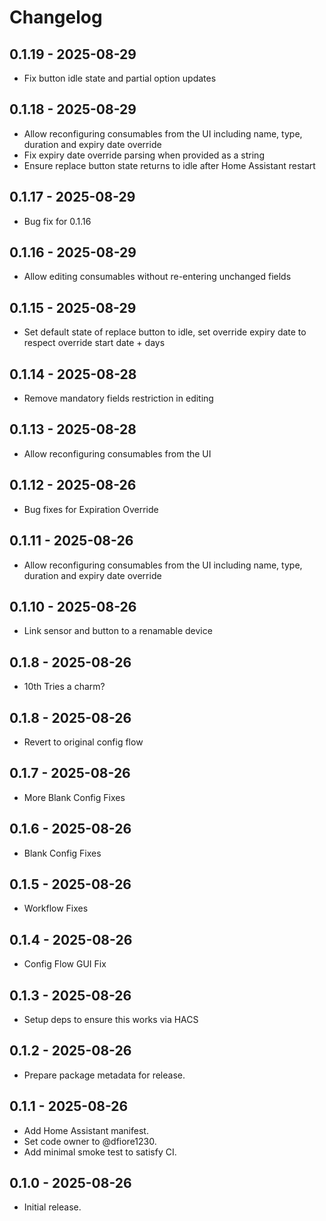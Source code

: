 # Changelog

## 0.1.19 - 2025-08-29
- Fix button idle state and partial option updates

## 0.1.18 - 2025-08-29
- Allow reconfiguring consumables from the UI including name, type, duration and expiry date override
- Fix expiry date override parsing when provided as a string
- Ensure replace button state returns to idle after Home Assistant restart

## 0.1.17 - 2025-08-29
- Bug fix for 0.1.16

## 0.1.16 - 2025-08-29
- Allow editing consumables without re-entering unchanged fields

## 0.1.15 - 2025-08-29
- Set default state of replace button to idle, set override expiry date to respect override start date + days

## 0.1.14 - 2025-08-28
- Remove mandatory fields restriction in editing

## 0.1.13 - 2025-08-28
- Allow reconfiguring consumables from the UI

## 0.1.12 - 2025-08-26
- Bug fixes for Expiration Override

## 0.1.11 - 2025-08-26
- Allow reconfiguring consumables from the UI including name, type, duration and expiry date override

## 0.1.10 - 2025-08-26
- Link sensor and button to a renamable device

## 0.1.8 - 2025-08-26
- 10th Tries a charm?

## 0.1.8 - 2025-08-26
- Revert to original config flow

## 0.1.7 - 2025-08-26
- More Blank Config Fixes

## 0.1.6 - 2025-08-26
- Blank Config Fixes

## 0.1.5 - 2025-08-26
- Workflow Fixes

## 0.1.4 - 2025-08-26
- Config Flow GUI Fix

## 0.1.3 - 2025-08-26
- Setup deps to ensure this works via HACS

## 0.1.2 - 2025-08-26
- Prepare package metadata for release.

## 0.1.1 - 2025-08-26
- Add Home Assistant manifest.
- Set code owner to @dfiore1230.
- Add minimal smoke test to satisfy CI.

## 0.1.0 - 2025-08-26
- Initial release.
